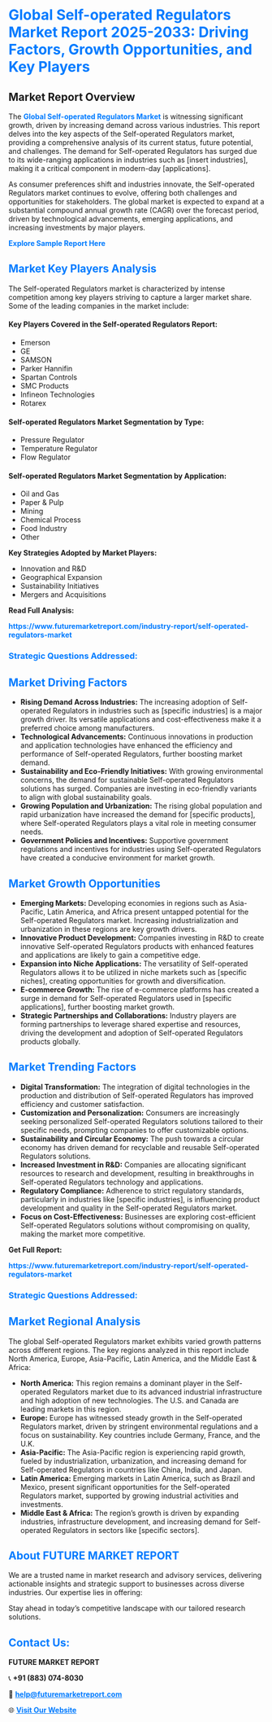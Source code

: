 <h1 style="color: #007BFF;">Global Self-operated Regulators Market Report 2025-2033: Driving Factors, Growth Opportunities, and Key Players</h1>

<section id="overview">
<h2>Market Report Overview</h2>
<p>The <a href="https://www.futuremarketreport.com/industry-report/self-operated-regulators-market" style="color: #007BFF; text-decoration: none;"><strong>Global Self-operated Regulators Market</strong></a> is witnessing significant growth, driven by increasing demand across various industries. This report delves into the key aspects of the Self-operated Regulators market, providing a comprehensive analysis of its current status, future potential, and challenges. The demand for Self-operated Regulators has surged due to its wide-ranging applications in industries such as [insert industries], making it a critical component in modern-day [applications].</p>
<p>As consumer preferences shift and industries innovate, the Self-operated Regulators market continues to evolve, offering both challenges and opportunities for stakeholders. The global market is expected to expand at a substantial compound annual growth rate (CAGR) over the forecast period, driven by technological advancements, emerging applications, and increasing investments by major players.</p>
</section>

<section id="overview">
<p><a href="https://www.futuremarketreport.com/request-sample/reportId=59899" style="color: #007BFF; text-decoration: none;"><strong>Explore Sample Report Here</strong></a></p>
</section>

<section id="key-players">
<h2 style="color: #007BFF;">Market Key Players Analysis</h2>
<p>The Self-operated Regulators market is characterized by intense competition among key players striving to capture a larger market share. Some of the leading companies in the market include:</p>
<h4>Key Players Covered in the Self-operated Regulators Report:</h4>
<ul><li>Emerson</li><li>GE</li><li>SAMSON</li><li>Parker Hannifin</li><li>Spartan Controls</li><li>SMC Products</li><li>Infineon Technologies</li><li>Rotarex</li></ul>
<h4>Self-operated Regulators Market Segmentation by Type:</h4>
<ul><li>Pressure Regulator</li><li>Temperature Regulator</li><li>Flow Regulator</li></ul>

<h4>Self-operated Regulators Market Segmentation by Application:</h4>
<ul><li>Oil and Gas</li><li>Paper &amp; Pulp</li><li>Mining</li><li>Chemical Process</li><li>Food Industry</li><li>Other</li></ul>
<p><strong>Key Strategies Adopted by Market Players:</strong></p>
<ul>
<li>Innovation and R&D</li>
<li>Geographical Expansion</li>
<li>Sustainability Initiatives</li>
<li>Mergers and Acquisitions</li>
</ul>
</section>

<section>
<p><strong>Read Full Analysis: </strong></p><a href="https://www.futuremarketreport.com/industry-report/self-operated-regulators-market" style="color: #007BFF; text-decoration: none;"><strong>https://www.futuremarketreport.com/industry-report/self-operated-regulators-market</strong></a>
<h3 style="color: #007BFF;">Strategic Questions Addressed:</h3>
</section>

<section id="driving-factors">
<h2 style="color: #007BFF;">Market Driving Factors</h2>
<ul>
<li><strong>Rising Demand Across Industries:</strong> The increasing adoption of Self-operated Regulators in industries such as [specific industries] is a major growth driver. Its versatile applications and cost-effectiveness make it a preferred choice among manufacturers.</li>
<li><strong>Technological Advancements:</strong> Continuous innovations in production and application technologies have enhanced the efficiency and performance of Self-operated Regulators, further boosting market demand.</li>
<li><strong>Sustainability and Eco-Friendly Initiatives:</strong> With growing environmental concerns, the demand for sustainable Self-operated Regulators solutions has surged. Companies are investing in eco-friendly variants to align with global sustainability goals.</li>
<li><strong>Growing Population and Urbanization:</strong> The rising global population and rapid urbanization have increased the demand for [specific products], where Self-operated Regulators plays a vital role in meeting consumer needs.</li>
<li><strong>Government Policies and Incentives:</strong> Supportive government regulations and incentives for industries using Self-operated Regulators have created a conducive environment for market growth.</li>
</ul>
</section>

<section id="growth-opportunities">
<h2 style="color: #007BFF;">Market Growth Opportunities</h2>
<ul>
<li><strong>Emerging Markets:</strong> Developing economies in regions such as Asia-Pacific, Latin America, and Africa present untapped potential for the Self-operated Regulators market. Increasing industrialization and urbanization in these regions are key growth drivers.</li>
<li><strong>Innovative Product Development:</strong> Companies investing in R&D to create innovative Self-operated Regulators products with enhanced features and applications are likely to gain a competitive edge.</li>
<li><strong>Expansion into Niche Applications:</strong> The versatility of Self-operated Regulators allows it to be utilized in niche markets such as [specific niches], creating opportunities for growth and diversification.</li>
<li><strong>E-commerce Growth:</strong> The rise of e-commerce platforms has created a surge in demand for Self-operated Regulators used in [specific applications], further boosting market growth.</li>
<li><strong>Strategic Partnerships and Collaborations:</strong> Industry players are forming partnerships to leverage shared expertise and resources, driving the development and adoption of Self-operated Regulators products globally.</li>
</ul>
</section>

<section id="trending-factors">
<h2 style="color: #007BFF;">Market Trending Factors</h2>
<ul>
<li><strong>Digital Transformation:</strong> The integration of digital technologies in the production and distribution of Self-operated Regulators has improved efficiency and customer satisfaction.</li>
<li><strong>Customization and Personalization:</strong> Consumers are increasingly seeking personalized Self-operated Regulators solutions tailored to their specific needs, prompting companies to offer customizable options.</li>
<li><strong>Sustainability and Circular Economy:</strong> The push towards a circular economy has driven demand for recyclable and reusable Self-operated Regulators solutions.</li>
<li><strong>Increased Investment in R&D:</strong> Companies are allocating significant resources to research and development, resulting in breakthroughs in Self-operated Regulators technology and applications.</li>
<li><strong>Regulatory Compliance:</strong> Adherence to strict regulatory standards, particularly in industries like [specific industries], is influencing product development and quality in the Self-operated Regulators market.</li>
<li><strong>Focus on Cost-Effectiveness:</strong> Businesses are exploring cost-efficient Self-operated Regulators solutions without compromising on quality, making the market more competitive.</li>
</ul>
</section>

<section>
<p><strong>Get Full Report: </strong></p><a href="https://www.futuremarketreport.com/industry-report/self-operated-regulators-market" style="color: #007BFF; text-decoration: none;"><strong>https://www.futuremarketreport.com/industry-report/self-operated-regulators-market</strong></a>
<h3 style="color: #007BFF;">Strategic Questions Addressed:</h3>
</section>


<section id="regional-analysis">
<h2 style="color: #007BFF;">Market Regional Analysis</h2>
<p>The global Self-operated Regulators market exhibits varied growth patterns across different regions. The key regions analyzed in this report include North America, Europe, Asia-Pacific, Latin America, and the Middle East & Africa:</p>
<ul>
<li><strong>North America:</strong> This region remains a dominant player in the Self-operated Regulators market due to its advanced industrial infrastructure and high adoption of new technologies. The U.S. and Canada are leading markets in this region.</li>
<li><strong>Europe:</strong> Europe has witnessed steady growth in the Self-operated Regulators market, driven by stringent environmental regulations and a focus on sustainability. Key countries include Germany, France, and the U.K.</li>
<li><strong>Asia-Pacific:</strong> The Asia-Pacific region is experiencing rapid growth, fueled by industrialization, urbanization, and increasing demand for Self-operated Regulators in countries like China, India, and Japan.</li>
<li><strong>Latin America:</strong> Emerging markets in Latin America, such as Brazil and Mexico, present significant opportunities for the Self-operated Regulators market, supported by growing industrial activities and investments.</li>
<li><strong>Middle East & Africa:</strong> The region’s growth is driven by expanding industries, infrastructure development, and increasing demand for Self-operated Regulators in sectors like [specific sectors].</li>
</ul>
</section>

<footer>
<h2 style="color: #007BFF;">About FUTURE MARKET REPORT</h2>
<p>We are a trusted name in market research and advisory services, delivering actionable insights and strategic support to businesses across diverse industries. Our expertise lies in offering:</p>

<p>Stay ahead in today’s competitive landscape with our tailored research solutions.</p>

<h2 style="color: #007BFF;">Contact Us:</h2>
<p><strong>FUTURE MARKET REPORT</strong></p>
<p>📞 <strong>+91 (883) 074-8030</strong></p>
<p>📧 <strong><a href="mailto:help@futuremarketreport.com" style="color: #007BFF;">help@futuremarketreport.com</a></strong></p>
<p>🌐 <strong><a href="https://www.futuremarketreport.com/" style="color: #007BFF;">Visit Our Website</a></strong></p>
</footer>